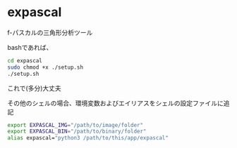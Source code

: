 # expascal
f-パスカルの三角形分析ツール

bashであれば、
```bash
cd expascal
sudo chmod +x ./setup.sh
./setup.sh
```
これで(多分)大丈夫

その他のシェルの場合、環境変数およびエイリアスをシェルの設定ファイルに追記
```bash
export EXPASCAL_IMG="/path/to/image/folder"
export EXPASCAL_BIN="/path/to/binary/folder"
alias expascal="python3 /path/to/this/app/expascal"
```

